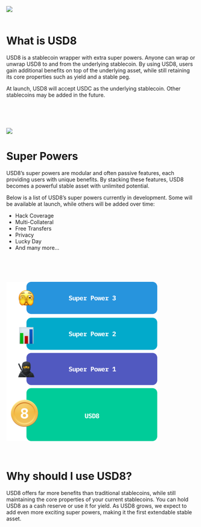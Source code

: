 <img src="https://usd8.finance/assets/logo.png" width="200" /><br/><br/>

# What is USD8

USD8 is a stablecoin wrapper with extra super powers. Anyone can wrap or unwrap USD8 to and from the underlying stablecoin. By using USD8, users gain additional benefits on top of the underlying asset, while still retaining its core properties such as yield and a stable peg.

At launch, USD8 will accept USDC as the underlying stablecoin. Other stablecoins may be added in the future.

<br/>
<br/>
<br/>

<img src="https://usd8.finance/assets/tyche-statue.png" width="600" /><br/>
# Super Powers

USD8’s super powers are modular and often passive features, each providing users with unique benefits. By stacking these features, USD8 becomes a powerful stable asset with unlimited potential.

Below is a list of USD8’s super powers currently in development. Some will be available at launch, while others will be added over time:

- Hack Coverage
- Multi-Collateral
- Free Transfers
- Privacy
- Lucky Day
- <span class="inactive">And many more…</span>
<br/>
<br/>
<br/>
<br/>
<img src="assets/superPowers2.png" width="400" />
<br/>
<br/>
<br/>

# Why should I use USD8?

USD8 offers far more benefits than traditional stablecoins, while still maintaining the core properties of your current stablecoins. You can hold USD8 as a cash reserve or use it for yield. As USD8 grows, we expect to add even more exciting super powers, making it the first extendable stable asset.